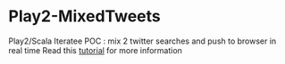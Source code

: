 Play2-MixedTweets
=================

Play2/Scala Iteratee POC : mix 2 twitter searches and push to browser in real time
Read this [tutorial](https://gist.github.com/3266376) for more information